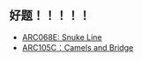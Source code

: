 ## 好题！！！！！
+ [ARC068E: Snuke Line](https://atcoder.jp/contests/arc068/tasks/arc068_c)
+ [ARC105C：Camels and Bridge](https://atcoder.jp/contests/arc105/tasks/arc105_c)
